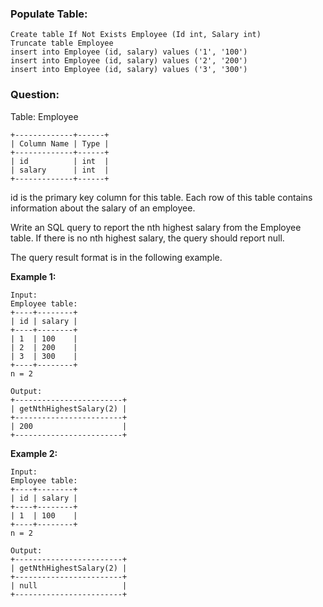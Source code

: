 ### Populate Table:
```
Create table If Not Exists Employee (Id int, Salary int)
Truncate table Employee
insert into Employee (id, salary) values ('1', '100')
insert into Employee (id, salary) values ('2', '200')
insert into Employee (id, salary) values ('3', '300')
```

### Question:

Table: Employee
```
+-------------+------+
| Column Name | Type |
+-------------+------+
| id          | int  |
| salary      | int  |
+-------------+------+
```
id is the primary key column for this table.
Each row of this table contains information about the salary of an employee.

 

Write an SQL query to report the nth highest salary from the Employee table. If there is no nth highest salary, the query should report null.

The query result format is in the following example.

 

__Example 1:__
```
Input: 
Employee table:
+----+--------+
| id | salary |
+----+--------+
| 1  | 100    |
| 2  | 200    |
| 3  | 300    |
+----+--------+
n = 2

Output: 
+------------------------+
| getNthHighestSalary(2) |
+------------------------+
| 200                    |
+------------------------+
```

__Example 2:__
```
Input: 
Employee table:
+----+--------+
| id | salary |
+----+--------+
| 1  | 100    |
+----+--------+
n = 2

Output: 
+------------------------+
| getNthHighestSalary(2) |
+------------------------+
| null                   |
+------------------------+
```
